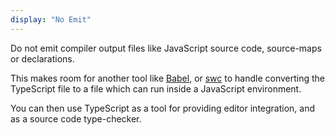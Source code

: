 ```yaml
---
display: "No Emit"
---
```


Do not emit compiler output files like JavaScript source code, source-maps or declarations. 

This makes room for another tool like [Babel](https://babeljs.io), or [swc](https://github.com/swc-project/swc) to handle converting the TypeScript file to a file which can run inside a JavaScript environment. 

You can then use TypeScript as a tool for providing editor integration, and as a source code type-checker.
